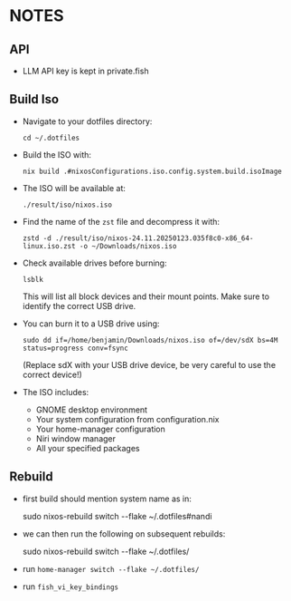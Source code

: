 # NOTES

## API

- LLM API key is kept in private.fish

## Build Iso

- Navigate to your dotfiles directory:
    ```
    cd ~/.dotfiles
    ```

- Build the ISO with:
    ```
    nix build .#nixosConfigurations.iso.config.system.build.isoImage
    ```

- The ISO will be available at:
    ```
    ./result/iso/nixos.iso
    ```

- Find the name of the `zst` file and decompress it with:

    ```
    zstd -d ./result/iso/nixos-24.11.20250123.035f8c0-x86_64-linux.iso.zst -o ~/Downloads/nixos.iso
    ```     

- Check available drives before burning:
    ```
    lsblk
    ```
  This will list all block devices and their mount points. Make sure to identify the correct USB drive.
- You can burn it to a USB drive using:
    ```
    sudo dd if=/home/benjamin/Downloads/nixos.iso of=/dev/sdX bs=4M status=progress conv=fsync
    ```
  (Replace sdX with your USB drive device, be very careful to use the correct device!)

- The ISO includes:
  - GNOME desktop environment
  - Your system configuration from configuration.nix
  - Your home-manager configuration
  - Niri window manager
  - All your specified packages

## Rebuild

- first build should mention system name as in:

    sudo nixos-rebuild switch --flake ~/.dotfiles#nandi

- we can then run the following on subsequent rebuilds:

    sudo nixos-rebuild switch --flake ~/.dotfiles/

- run `home-manager switch --flake ~/.dotfiles/`
- run `fish_vi_key_bindings`

